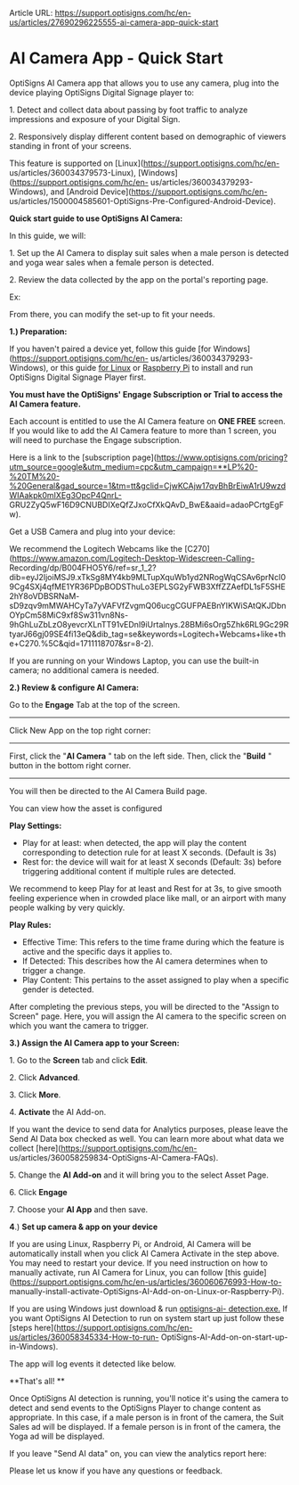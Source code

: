 Article URL: https://support.optisigns.com/hc/en-us/articles/27690296225555-ai-camera-app-quick-start

# AI Camera App - Quick Start

OptiSigns AI Camera app that allows you to use any camera, plug into the
device playing OptiSigns Digital Signage player to:

1\. Detect and collect data about passing by foot traffic to analyze
impressions and exposure of your Digital Sign.

2\. Responsively display different content based on demographic of viewers
standing in front of your screens.

This feature is supported on [Linux](https://support.optisigns.com/hc/en-
us/articles/360034379573-Linux),
[Windows](https://support.optisigns.com/hc/en-
us/articles/360034379293-Windows), and [Android
Device](https://support.optisigns.com/hc/en-
us/articles/1500004585601-OptiSigns-Pre-Configured-Android-Device).

**Quick start guide to use OptiSigns AI Camera:**

In this guide, we will:

1\. Set up the AI Camera to display suit sales when a male person is detected
and yoga wear sales when a female person is detected.

[](https://support.optisigns.com/hc/article_attachments/27855243843091)

2\. Review the data collected by the app on the portal's reporting page.

Ex:

From there, you can modify the set-up to fit your needs.

**1.) Preparation:**

If you haven't paired a device yet, follow this guide [for
Windows](https://support.optisigns.com/hc/en-
us/articles/360034379293-Windows), or this guide [for
Linux](https://support.optisigns.com/hc/en-us/articles/360034379573) or
[Raspberry Pi](https://support.optisigns.com/hc/en-us/articles/360034379693)
to install and run OptiSigns Digital Signage Player first.

**You must have the OptiSigns' Engage Subscription or Trial to access the AI
Camera feature.**

Each account is entitled to use the AI Camera feature on **ONE FREE** screen.
If you would like to add the AI Camera feature to more than 1 screen, you will
need to purchase the Engage subscription.

Here is a link to the [subscription
page](https://www.optisigns.com/pricing?utm_source=google&utm_medium=cpc&utm_campaign=**LP%20-%20TM%20-%20General&gad_source=1&tm=tt&gclid=CjwKCAjw17qvBhBrEiwA1rU9wzdWIAakpk0mIXEg3OpcP4QnrL-
GRU2ZyQ5wF16D9CNUBDIXeQfZJxoCfXkQAvD_BwE&aaid=adaoPCrtgEgFw).

Get a USB Camera and plug into your device:

We recommend the Logitech Webcams like the
[C270](https://www.amazon.com/Logitech-Desktop-Widescreen-Calling-
Recording/dp/B004FHO5Y6/ref=sr_1_2?dib=eyJ2IjoiMSJ9.xTkSg8MY4kb9MLTupXquWb1yd2NRogWqCSAv6prNcI09Cg4SXj4qfME1YR36PDpBODSThuLo3EPLSG2yFWB3XffZZAefDL1sF5SHE2hY8oVDBSRNaM-
sD9zqv9mMWAHCyTa7yVAFVfZvgmQ06ucgCGUFPAEBnYIKWiSAtQKJDbnOYpCm58MiC9xf8Sw311vn8Ns-9hGhLuZbLzO8yevcrXLnTT91vEDnl9iUrtalnys.28BMi6sOrg5Zhk6RL9Gc29RtyarJ66gj09SE4fi13eQ&dib_tag=se&keywords=Logitech+Webcams+like+the+C270.%5C&qid=1711118707&sr=8-2).

If you are running on your Windows Laptop, you can use the built-in camera; no
additional camera is needed.

**2.) Review & configure AI Camera:**

Go to the **Engage** Tab at the top of the screen.

****

Click New App on the top right corner:

****

First, click the "**AI Camera** " tab on the left side. Then, click the
"**Build** " button in the bottom right corner.

****

You will then be directed to the AI Camera Build page.

You can view how the asset is configured

**Play Settings:**

  * Play for at least: when detected, the app will play the content corresponding to detection rule for at least X seconds. (Default is 3s)
  * Rest for: the device will wait for at least X seconds (Default: 3s) before triggering additional content if multiple rules are detected.

We recommend to keep Play for at least and Rest for at 3s, to give smooth
feeling experience when in crowded place like mall, or an airport with many
people walking by very quickly.

**Play Rules:**

  * Effective Time: This refers to the time frame during which the feature is active and the specific days it applies to.
  * If Detected: This describes how the AI camera determines when to trigger a change.
  * Play Content: This pertains to the asset assigned to play when a specific gender is detected.

After completing the previous steps, you will be directed to the "Assign to
Screen" page. Here, you will assign the AI camera to the specific screen on
which you want the camera to trigger.

**3.) Assign the AI Camera app to your Screen:**

1\. Go to the **Screen** tab and click **Edit**.

2\. Click **Advanced**.

3\. Click **More**.

4\. **Activate** the AI Add-on.

If you want the device to send data for Analytics purposes, please leave the
Send AI Data box checked as well. You can learn more about what data we
collect [here](https://support.optisigns.com/hc/en-
us/articles/360058259834-OptiSigns-AI-Camera-FAQs).

5\. Change the **AI Add-on** and it will bring you to the select Asset Page.

6\. Click **Engage**

7\. Choose your **AI App** and then save.

**4**.) **Set up camera & app on your device**

If you are using Linux, Raspberry Pi, or Android, AI Camera will be
automatically install when you click AI Camera Activate in the step above. You
may need to restart your device. If you need instruction on how to manually
activate, run AI Camera for Linux, you can follow [this
guide](https://support.optisigns.com/hc/en-us/articles/360060676993-How-to-
manually-install-activate-OptiSigns-AI-Add-on-on-Linux-or-Raspberry-Pi).

If you are using Windows just download & run [optisigns-ai-
detection.exe.](https://links.optisigns.com/ai-add-on-win) If you want
OptiSigns AI Detection to run on system start up just follow these [steps
here](https://support.optisigns.com/hc/en-us/articles/360058345334-How-to-run-
OptiSigns-AI-Add-on-on-start-up-in-Windows).

The app will log events it detected like below.

[](https://support.optisigns.com/hc/article_attachments/27805047501843)

**That's all! **

Once OptiSigns AI detection is running, you'll notice it's using the camera to
detect and send events to the OptiSigns Player to change content as
appropriate. In this case, if a male person is in front of the camera, the
Suit Sales ad will be displayed. If a female person is in front of the camera,
the Yoga ad will be displayed.

If you leave "Send AI data" on, you can view the analytics report here:

Please let us know if you have any questions or feedback.

